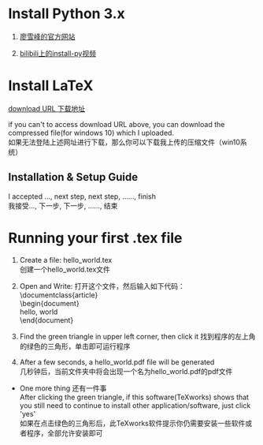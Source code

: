 
Install Python 3.x
====
1. [廖雪峰的官方网站](https://www.liaoxuefeng.com/wiki/1016959663602400/1016959856222624)  
  
2. [bilibili上的install-py视频](https://www.bilibili.com/video/av51230273?zw)  
  
  
  
  
  
Install LaTeX
====
[download URL 下载地址](https://miktex.org/download)    

if you can't to access download URL above, you can download the compressed file(for windows 10) which I uploaded.  
如果无法登陆上述网址进行下载，那么你可以下载我上传的压缩文件（win10系统）  
  
  
Installation & Setup Guide
----
I accepted ...,  next step,  next step, ......, finish  
我接受...,  下一步, 下一步, ......, 结束  
  
  
  
Running your first .tex file
====
1. Create a file: hello_world.tex  
创建一个hello_world.tex文件  
  
2. Open and Write: 
打开这个文件，然后输入如下代码：  
\documentclass{article}  
\begin{document}  
  hello, world  
\end{document}  
  
3. Find the green triangle in upper left corner, then click it
找到程序的左上角的绿色的三角形，单击即可运行程序  
  
4. After a few seconds, a hello_world.pdf file will be generated  
几秒钟后，当前文件夹中将会出现一个名为hello_world.pdf的pdf文件  
  
  
  
* One more thing 还有一件事  
After clicking the green triangle, if this software(TeXworks) shows that you still need to continue to install other application/software, just click 'yes'  
如果在点击绿色的三角形后，此TeXworks软件提示你仍需要安装一些软件或者程序，全部允许安装即可  


